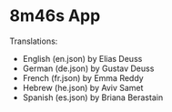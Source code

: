 # 8m46s App

Translations:
- English (en.json) by Elias Deuss
- German (de.json) by Gustav Deuss
- French (fr.json) by Emma Reddy
- Hebrew (he.json) by Aviv Samet
- Spanish (es.json) by Briana Berastain
